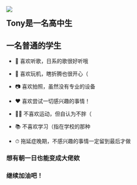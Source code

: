<a href="">
  <img align="left" src="https://github-readme-stats.vercel.app/api?username=TTTTTony32&hide=contribs,issues&count_private=true&show_icons=true"/>
</a>
<!--<a href="">
  <img align="right" src="https://github-readme-stats.vercel.app/api/top-langs/?username=TTTTTony32&show_icons=true&theme=vue" />
</a>--!>


## Tony是一名高中生
## 一名普通的学生


- 🎵 喜欢听歌，日系的歌很好听哦
- 🔨 喜欢玩机，瞎折腾也很开心（
- 📷 喜欢拍照，虽然没有专业的设备
- ❤️ 喜欢尝试一切感兴趣的事情！


- 🧗‍♂️ 不喜欢运动，但自认为不胖（
- 📚 不喜欢学习（指在学校的那种
- ⏱ 拖延症晚期，不感兴趣的事情一定留到最后才做


### 想有朝一日也能变成大佬欸
### 继续加油吧！
